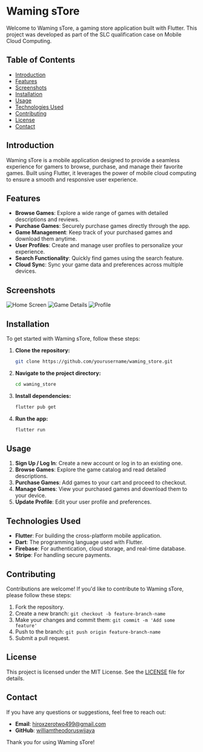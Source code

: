 # Waming sTore

Welcome to Waming sTore, a gaming store application built with Flutter. This project was developed as part of the SLC qualification case on Mobile Cloud Computing.

## Table of Contents
- [Introduction](#introduction)
- [Features](#features)
- [Screenshots](#screenshots)
- [Installation](#installation)
- [Usage](#usage)
- [Technologies Used](#technologies-used)
- [Contributing](#contributing)
- [License](#license)
- [Contact](#contact)

## Introduction
Waming sTore is a mobile application designed to provide a seamless experience for gamers to browse, purchase, and manage their favorite games. Built using Flutter, it leverages the power of mobile cloud computing to ensure a smooth and responsive user experience.

## Features
- **Browse Games**: Explore a wide range of games with detailed descriptions and reviews.
- **Purchase Games**: Securely purchase games directly through the app.
- **Game Management**: Keep track of your purchased games and download them anytime.
- **User Profiles**: Create and manage user profiles to personalize your experience.
- **Search Functionality**: Quickly find games using the search feature.
- **Cloud Sync**: Sync your game data and preferences across multiple devices.

## Screenshots
![Home Screen](screenshots/home_screen.png)
![Game Details](screenshots/game_details.png)
![Profile](screenshots/profile.png)

## Installation
To get started with Waming sTore, follow these steps:

1. **Clone the repository:**
    ```sh
    git clone https://github.com/yourusername/waming_store.git
    ```
2. **Navigate to the project directory:**
    ```sh
    cd waming_store
    ```
3. **Install dependencies:**
    ```sh
    flutter pub get
    ```
4. **Run the app:**
    ```sh
    flutter run
    ```

## Usage
1. **Sign Up / Log In**: Create a new account or log in to an existing one.
2. **Browse Games**: Explore the game catalog and read detailed descriptions.
3. **Purchase Games**: Add games to your cart and proceed to checkout.
4. **Manage Games**: View your purchased games and download them to your device.
5. **Update Profile**: Edit your user profile and preferences.

## Technologies Used
- **Flutter**: For building the cross-platform mobile application.
- **Dart**: The programming language used with Flutter.
- **Firebase**: For authentication, cloud storage, and real-time database.
- **Stripe**: For handling secure payments.

## Contributing
Contributions are welcome! If you'd like to contribute to Waming sTore, please follow these steps:
1. Fork the repository.
2. Create a new branch: `git checkout -b feature-branch-name`
3. Make your changes and commit them: `git commit -m 'Add some feature'`
4. Push to the branch: `git push origin feature-branch-name`
5. Submit a pull request.

## License
This project is licensed under the MIT License. See the [LICENSE](LICENSE) file for details.

## Contact
If you have any questions or suggestions, feel free to reach out:

- **Email**: hiroxzerotwo499@gmail.com
- **GitHub**: [williamtheodoruswijaya](https://github.com/williamtheodoruswijaya)

Thank you for using Waming sTore!
